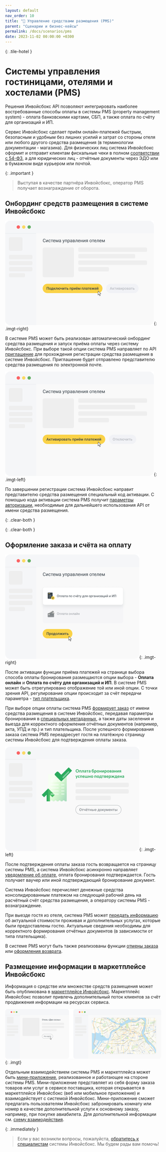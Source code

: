 ```yaml
---
layout: default
nav_order: 10
title: "🏨 Управление средствами размещения (PMS)"
parent: "Сценарии и бизнес-кейсы"
permalink: /docs/scenarios/pms
date: 2023-11-02 00:00:00 +0300
---
```


{: .tile-hotel }
# Cистемы управления гостиницами, отелями и хостелами (PMS)

Решения Инвойсбокс API позволяют интегрировать наиболее востребованные способы оплаты
в системы PMS (property management system) - оплата банковскими картами, СБП, а также оплата
по счёту для организаций и ИП.

Сервис Инвойсбокс сделает приём онлайн-платежей быстрым, безопасным и удобным без лишних усилий
и затрат со стороны отеля или любого другого средства размещения (в терминологии документации - магазина).
Для физических лиц система Инвойсбокс оформит и отправит клиентам фискальные чеки в полном
[соответствии с 54-ФЗ](/docs/merchant/fz54/), а для юридических лиц - отчётные документы через
ЭДО или в бумажном виде курьером или почтой.

{: .important }
> Выступая в качестве партнёра Инвойсбокс, оператор PMS получает вознаграждение от оборота.

## Онбординг средств размещения в системе Инвойсбокс

![Подключить](/assets/images/scenarios/pms/frame1.png){: .imgt-right}

В системе PMS может быть реализован автоматический онбординг средства размещения и запуск приёма оплаты
через систему Инвойсбокс. При выборе такой опции система PMS направляет по API [приглашение](/docs/partner/integration/invite/)
для прохождения регистрации средства размещения в системе Инвойсбокс. Приглашение будет отправлено
представителю средства размещения по электронной почте.

![Активировать](/assets/images/scenarios/pms/frame2.png){: .imgt-left}

По завершении регистрации система Инвойсбокс направит представителю средства размещения специальный
код активации. С помощью кода активации система PMS получит [параметры авторизации](/docs/partner/integration/activation/),
необходимые для дальнейшего использования API от имени средства размещения.

{: .clear-both }

{: .clear-both }
## Оформление заказа и счёта на оплату

![Способ оплаты](/assets/images/scenarios/pms/frame3.png){: .imgt-right}

После активации функции приёма платежей на странице выбора способа оплаты бронирования размещаются
опции выбора - **Оплата онлайн** и **Оплата по счёту для организаций и ИП**. В системе PMS может быть
отрегулировано отображение той или иной опции. С точки зрения API, регулирование опции происходит за
счёт передачи параметра - [тип плательщика](/docs/merchant/order/create/#customer).

При выборе опции оплаты система PMS [формирует заказ](/docs/merchant/order/create/) от имени средства размещения
в системе Инвойсбокс, передавая параметры бронирования в [специальных метаданных](/docs/merchant/order/metadata/#данные-бронирования-места-проживания),
а также даты заселения и выезда для корректного оформления отчётных документов (например, акта, УПД и пр.) и тип плательщика.
После успешного формирования заказа система PMS переадресует гостя на платёжную страницу системы Инвойсбокс для подтверждения
оплаты заказа.

![Подтверждение оплаты](/assets/images/scenarios/pms/frame4.png){: .imgt-left}

После подтверждения оплаты заказа гость возвращается на страницу системы PMS, а система Инвойсбокс
асинхронно направляет [уведомление об оплате](/docs/merchant/notification), оплата бронирования подтверждается.
Гость получает ваучер или иной подтверждающий бронирование документ.

Система Инвойсбокс перечисляет денежные средства консолидированным платежом на следующий рабочий день на
расчётный счёт средства размещения, а оператору системы PMS - вознаграждение.

При выезде гостя из отеля, система PMS может [передать информацию](/docs/merchant/order/update/) об актуальной
стоимости проживая и дополнительных услугах, которые были предоставлены гостю. Актуальные сведения необходимы для
корректного формирования отчётных документов (в зависимости от типа плательщика).

В системе PMS могут быть также реализованы функции [отмены заказа](/docs/merchant/order/delete/) или
[оформления возврата](/docs/merchant/refund).

## Размещение информации в маркетплейсе Инвойсбокс

Информация о средстве или множестве средств размещения может быть опубликована в [маркетплейсе Инвойсбокс](/docs/marketplace).
Маркетплейс Инвойсбокс позволит привлечь дополнительный поток клиентов за счёт продвижения информации на ресурсах сервиса.

![Маркетплейс](/assets/images/scenarios/pms/frame5.png){: .imgt}

Отдельным взаимодействием системы PMS и маркетплейса может быть [мини-приложение](/docs/marketplace/mini-apps/), реализованное и работающее на стороне системы PMS. 
Мини-приложение представляет из себя форму заказа товаров или услуг в сервисе поставщика, которая открывается в маркетплейсе Инвойсбокс (веб или мобильное приложение) и взаимодействует с системой Инвойсбокс. 
Мини-приложение сможет предлагать пользователям Инвойсбокс забронировать комнату или номер в качестве дополнительной услуги к основному заказу, например, при покупке авиабилета.
Для дополнительной информации см. [схему взаимодействия](/docs/marketplace/schema/).


{: .immediately }
> Если у вас возникли вопросы, пожалуйста, [обратитесь к специалистам](https://www.invoicebox.ru/ru/contacts/feedback.html)
> системы Инвойсбокс. Мы будем рады вам помочь!

